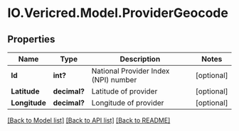 # IO.Vericred.Model.ProviderGeocode
## Properties

Name | Type | Description | Notes
------------ | ------------- | ------------- | -------------
**Id** | **int?** | National Provider Index (NPI) number | [optional] 
**Latitude** | **decimal?** | Latitude of provider | [optional] 
**Longitude** | **decimal?** | Longitude of provider | [optional] 

[[Back to Model list]](../README.md#documentation-for-models) [[Back to API list]](../README.md#documentation-for-api-endpoints) [[Back to README]](../README.md)

